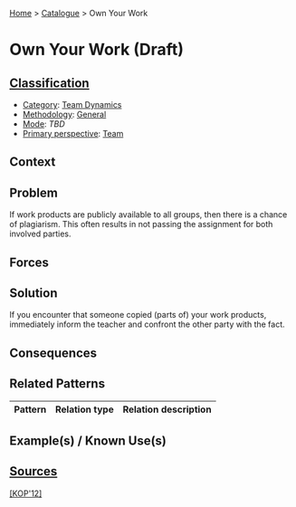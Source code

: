 [Home](../README.md) > [Catalogue](../Patterns_catalogue.md) > Own Your Work

# Own Your Work (Draft)

## [Classification](facets/facets.md)

- [Category](facets/categories/categories.md): [Team Dynamics](facets/categories/Team_Dynamics.md)
- [Methodology](facets/methodologies/methodologies.md): [General](facets/methodologies/General.md)
- [Mode](facets/modes/modes.md): *TBD*
- [Primary perspective](facets/perspectives/perspectives.md): [Team](facets/perspectives/Team.md)

## Context

## Problem

If work products are publicly available to all groups, then there is a chance of plagiarism. This often results in not passing the assignment for both involved parties.

## Forces

## Solution

If you encounter that someone copied (parts of) your work products, immediately inform the teacher and confront the other party with the fact.

## Consequences

## Related Patterns

|Pattern|Relation type|Relation description|
|--|--|--|
 
## Example(s) / Known Use(s)

## [Sources](../References.md)

[[KOP'12]](publications/kop12/kop12.md)
